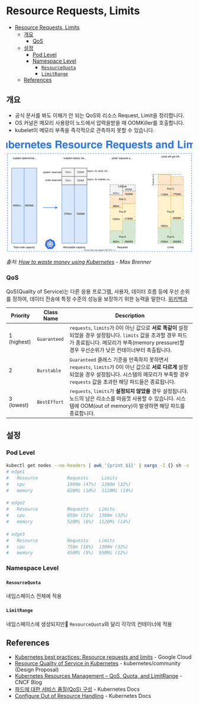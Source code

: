 # Resource Requests, Limits

- [Resource Requests, Limits](#resource-requests-limits)
  - [개요](#개요)
    - [QoS](#qos)
  - [설정](#설정)
    - [Pod Level](#pod-level)
    - [Namespace Level](#namespace-level)
      - [`ResourceQuota`](#resourcequota)
      - [`LimitRange`](#limitrange)
  - [References](#references)

## 개요

- 공식 문서를 봐도 이해가 안 되는 QoS와 리소스 Request, Limit을 정리합니다.
- OS 커널은 메모리 사용량이 노드에서 압력을받을 때 OOMKiller를 호출합니다.
- kubelet이 메모리 부족을 즉각적으로 관측하지 못할 수 있습니다.

![k8s-resources.svg](../images/container-runtime/k8s-resources.svg)

_출처: [How to waste money using Kubernetes](https://brennerm.github.io/posts/wasting-money-with-kubernetes.html) - Max Brenner_

### QoS

QoS(Quality of Service)는 다른 응용 프로그램, 사용자, 데이터 흐름 등에 우선 순위를 정하여, 데이터 전송에 특정 수준의 성능을 보장하기 위한 능력을 말한다. [위키백과](https://ko.wikipedia.org/wiki/QoS)

| Priority    | Class Name   | Description                                                                                                                                                                                                    |
| ----------- | ------------ | -------------------------------------------------------------------------------------------------------------------------------------------------------------------------------------------------------------- |
| 1 (highest) | `Guaranteed` | `requests`, `limits`가 0이 아닌 값으로 **서로 똑같이** 설정되었을 경우 설정됩니다. `limits` 값을 초과할 경우 파드가 종료됩니다. 메모리가 부족(memory pressure)할 경우 우선순위가 낮은 컨테이너부터 축출됩니다. |
| 2           | `Burstable`  | `Guaranteed` 클래스 기준을 만족하지 못하면서 `requests`, `limits`가 0이 아닌 값으로 **서로 다르게** 설정되었을 경우 설정됩니다. 시스템의 메모리가 부족할 경우 `requests` 값을 초과한 해당 파드들은 종료됩니다. |
| 3 (lowest)  | `BestEffort` | `requests`, `limits`가 **설정되지 않았을** 경우 설정됩니다. 노드의 남은 리소스를 마음껏 사용할 수 있습니다. 시스템에 OOM(out of memory)이 발생하면 해당 파드를 종료합니다.                                     |

## 설정

### Pod Level

```bash
kubectl get nodes --no-headers | awk '{print $1}' | xargs -I {} sh -c 'echo {}; kubectl describe node {} | grep Allocated -A 5 | grep -ve Event -ve Allocated -ve percent -ve -- ; echo'
# edge1
#   Resource           Requests     Limits
#   cpu                1900m (47%)  1300m (32%)
#   memory             820Mi (10%)  1120Mi (14%)

# edge2
#   Resource           Requests    Limits
#   cpu                850m (21%)  1300m (32%)
#   memory             520Mi (6%)  1120Mi (14%)

# edge3
#   Resource           Requests    Limits
#   cpu                750m (18%)  1300m (32%)
#   memory             450Mi (5%)  950Mi (12%)
```

### Namespace Level

#### `ResourceQuota`

네임스페이스 전체에 적용

#### `LimitRange`

네임스페이스에 생성되지만 `ResourceQuota`와 달리 각각의 컨테이너에 적용

## References

- [Kubernetes best practices: Resource requests and limits](https://cloud.google.com/blog/products/containers-kubernetes/kubernetes-best-practices-resource-requests-and-limits) - Google Cloud
- [Resource Quality of Service in Kubernetes](https://github.com/kubernetes/community/blob/f7a96973a4a1944f406d1661fd3f4d52ecfbdf41/contributors/design-proposals/node/resource-qos.md) - kubernetes/community (Design Proposal)
- [Kubernetes Resources Management – QoS, Quota, and LimitRange](https://www.cncf.io/blog/2020/06/10/kubernetes-resources-management-qos-quota-and-limitrangeb/) - CNCF Blog
- [파드에 대한 서비스 품질(QoS) 구성](https://kubernetes.io/ko/docs/tasks/configure-pod-container/quality-service-pod/) - Kubernetes Docs
- [Configure Out of Resource Handling](https://kubernetes.io/docs/tasks/administer-cluster/out-of-resource/) - Kubernetes Docs
